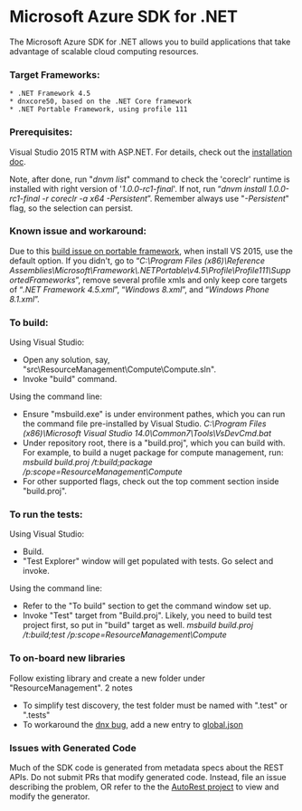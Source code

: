 # Microsoft Azure SDK for .NET

The Microsoft Azure SDK for .NET allows you to build applications
that take advantage of scalable cloud computing resources.

### Target Frameworks:

    * .NET Framework 4.5
    * dnxcore50, based on the .NET Core framework 
    * .NET Portable Framework, using profile 111

### Prerequisites:
  Visual Studio 2015 RTM with ASP.NET. For details, check out the [installation doc](http://docs.asp.net/en/latest/getting-started/installing-on-windows.html). 
  
  Note, after done, run "_dnvm list_" command to check the 'coreclr' runtime is installed with right version of '_1.0.0-rc1-final_'. If not, run “_dnvm install 1.0.0-rc1-final -r coreclr -a x64 -Persistent_”. Remember always use "_-Persistent_" flag, so the selection can persist. 

### Known issue and workaround:
   Due to this [build issue on portable framework](aspnet/dnx#2967), when install VS 2015, use the default option. If you didn't, go to “_C:\Program Files (x86)\Reference Assemblies\Microsoft\Framework\\.NETPortable\v4.5\Profile\Profile111\SupportedFrameworks_”, remove several profile xmls and only keep core targets of “_.NET Framework 4.5.xml_”, “_Windows 8.xml_”, and “_Windows Phone 8.1.xml_”.
   
### To build:

Using Visual Studio:

  - Open any solution, say, "src\ResourceManagement\Compute\Compute.sln".
  - Invoke "build" command.

Using the command line:

  - Ensure "msbuild.exe" is under environment pathes, which you can run the command file pre-installed by Visual Studio.
        *C:\Program Files (x86)\Microsoft Visual Studio 14.0\Common7\Tools\VsDevCmd.bat*
  - Under repository root, there is a "build.proj", which you can build with. For example, to build a nuget package for compute management, run:
        *msbuild build.proj /t:build;package /p:scope=ResourceManagement\Compute*
  - For other supported flags, check out the top comment section inside "build.proj".
   

### To run the tests:

Using Visual Studio:

  - Build.
  - "Test Explorer" window will get populated with tests. Go select and invoke.

Using the command line:

  - Refer to the "To build" section to get the command window set up.
  - Invoke "Test" target from "Build.proj". Likely, you need to build test project first, so put in "build" target as well. 
        *msbuild build.proj /t:build;test /p:scope=ResourceManagement\Compute*

### To on-board new libraries
Follow existing library and create a new folder under "ResourceManagement". 2 notes
  - To simplify test discovery, the test folder must be named with ".test" or ".tests"
  - To workaround the [dnx bug](https://github.com/aspnet/dnx/issues/2216), add a new entry to [global.json](https://github.com/Azure/azure-sdk-for-net/blob/AutoRest/global.json)

### Issues with Generated Code
Much of the SDK code is generated from metadata specs about the REST APIs. Do not submit PRs that modify generated code. Instead, file an issue describing the problem, OR refer to the the [AutoRest project](AutoRest) to view and modify the generator. 

[AutoRest]:https://github.com/azure/autorest

